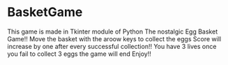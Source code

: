# BasketGame
This game is made in Tkinter module of Python
The nostalgic  Egg Basket Game!!
Move the basket with the aroow keys to collect the eggs
Score will increase by one after every successful collection!!
You have 3 lives once you fail to collect 3 eggs the game will end
Enjoy!!
